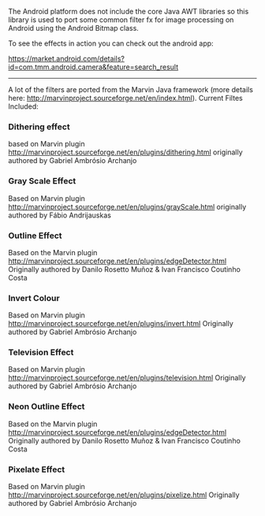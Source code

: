 The Android platform does not include the core Java AWT libraries so this library is used to port some common filter fx for image processing on Android using the Android Bitmap class.

To see the effects in action you can check out the android app:

https://market.android.com/details?id=com.tmm.android.camera&feature=search_result




---


A lot of the filters are ported from the Marvin Java framework (more details here: http://marvinproject.sourceforge.net/en/index.html). Current Filtes Included:

### Dithering effect ###
based on Marvin plugin http://marvinproject.sourceforge.net/en/plugins/dithering.html originally authored by Gabriel Ambrósio Archanjo

### Gray Scale Effect ###
Based on Marvin plugin  http://marvinproject.sourceforge.net/en/plugins/grayScale.html originally authored by Fábio Andrijauskas

### Outline Effect ###
Based on the Marvin plugin http://marvinproject.sourceforge.net/en/plugins/edgeDetector.html Originally authored by Danilo Rosetto Muñoz & Ivan Francisco Coutinho Costa

### Invert Colour ###
Based on Marvin plugin http://marvinproject.sourceforge.net/en/plugins/invert.html Originally authored by Gabriel Ambrósio Archanjo

### Television Effect ###
Based on Marvin plugin http://marvinproject.sourceforge.net/en/plugins/television.html Originally authored by Gabriel Ambrósio Archanjo

### Neon Outline Effect ###
Based on the Marvin plugin http://marvinproject.sourceforge.net/en/plugins/edgeDetector.html Originally authored by Danilo Rosetto Muñoz & Ivan Francisco Coutinho Costa

### Pixelate Effect ###
Based on Marvin plugin http://marvinproject.sourceforge.net/en/plugins/pixelize.html Originally authored by Gabriel Ambrósio Archanjo
